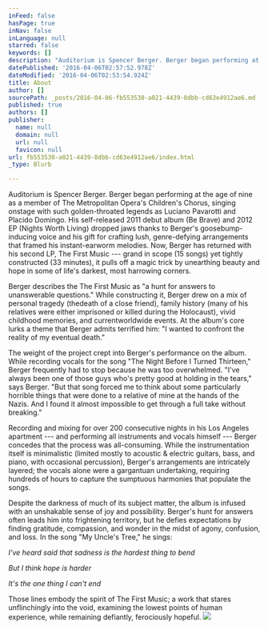 ```yaml
---
inFeed: false
hasPage: true
inNav: false
inLanguage: null
starred: false
keywords: []
description: "Auditorium is Spencer Berger. Berger began performing at the age of nine as a member of The Metropolitan Opera’s Children’s Chorus, singing onstage with such golden-throated legends as Luciano Pavarotti and Placido Domingo. His self-released 2011 debut album (Be Brave) and 2012 EP (Nights Worth Living) dropped jaws thanks to Berger's goosebump-inducing voice and his gift for crafting lush, genre-defying arrangements that framed his instant-earworm melodies. Now, Berger has returned with his second LP, The First Music — grand in scope (15 songs) yet tightly constructed (33 minutes), it pulls off a magic trick by unearthing beauty and hope in some of life's darkest, most harrowing corners."
datePublished: '2016-04-06T02:57:52.978Z'
dateModified: '2016-04-06T02:53:54.924Z'
title: About
author: []
sourcePath: _posts/2016-04-06-fb553530-a021-4439-8dbb-cd63e4912ae6.md
published: true
authors: []
publisher:
  name: null
  domain: null
  url: null
  favicon: null
url: fb553530-a021-4439-8dbb-cd63e4912ae6/index.html
_type: Blurb

---
```

Auditorium is Spencer Berger. Berger began performing at the age of nine as a member of The Metropolitan Opera's Children's Chorus, singing onstage with such golden-throated legends as Luciano Pavarotti and Placido Domingo. His self-released 2011 debut album (Be Brave) and 2012 EP (Nights Worth Living) dropped jaws thanks to Berger's goosebump-inducing voice and his gift for crafting lush, genre-defying arrangements that framed his instant-earworm melodies. Now, Berger has returned with his second LP, The First Music --- grand in scope (15 songs) yet tightly constructed (33 minutes), it pulls off a magic trick by unearthing beauty and hope in some of life's darkest, most harrowing corners.

Berger describes the The First Music as "a hunt for answers to unanswerable questions." While constructing it, Berger drew on a mix of personal tragedy (thedeath of a close friend), family history (many of his relatives were either imprisoned or killed during the Holocaust), vivid childhood memories, and currentworldwide events. At the album's core lurks a theme that Berger admits terrified him: "I wanted to confront the reality of my eventual death."

The weight of the project crept into Berger's performance on the album. While recording vocals for the song "The Night Before I Turned Thirteen," Berger frequently had to stop because he was too overwhelmed. "I've always been one of those guys who's pretty good at holding in the tears," says Berger. "But that song forced me to think about some particularly horrible things that were done to a relative of mine at the hands of the Nazis. And I found it almost impossible to get through a full take without breaking."

Recording and mixing for over 200 consecutive nights in his Los Angeles apartment --- and performing all instruments and vocals himself --- Berger concedes that the process was all-consuming. While the instrumentation itself is minimalistic (limited mostly to acoustic & electric guitars, bass, and piano, with occasional percussion), Berger's arrangements are intricately layered; the vocals alone were a gargantuan undertaking, requiring hundreds of hours to capture the sumptuous harmonies that populate the songs.

Despite the darkness of much of its subject matter, the album is infused with an unshakable sense of joy and possibility. Berger's hunt for answers often leads him into frightening territory, but he defies expectations by finding gratitude, compassion, and wonder in the midst of agony, confusion, and loss. In the song "My Uncle's Tree," he sings:

_I've heard said that sadness is the hardest thing to bend_

_But I think hope is harder_

_It's the one thing I can't end_

Those lines embody the spirit of The First Music; a work that stares unflinchingly into the void, examining the lowest points of human experience, while remaining defiantly, ferociously hopeful.
![](https://the-grid-user-content.s3-us-west-2.amazonaws.com/4a3ba824-1b1c-4cdc-b245-a4b2755dcda6.jpg)